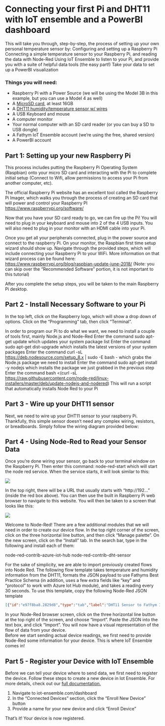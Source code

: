 # Connecting your first Pi and DHT11 with IoT ensemble and a PowerBI dashboard


This will take you through, step-by-step, the process of setting up your own personal temperature sensor by:
Configuring and setting up a Raspberry Pi
Connecting a simple temperature sensor to your Raspberry Pi, and reading the data with Node-Red
Using IoT Ensemble to listen to your Pi, and provide you with a suite of helpful data tools (the easy part!)
Take your data to set up a PowerBI visualization


### Things you will need:
<ul>
<li>Raspberry Pi with a Power Source (we will be using the Model 3B in this example, but you can use a Model 4 as well) </li>
<li>A <a href="https://www.amazon.com/SanDisk-Ultra-microSDHC-Memory-Adapter/dp/B08GY9NYRM/ref=sr_1_3?crid=2XJMC54SCHQQD&dchild=1&keywords=micro+sd+card+32gb&qid=1610743336&sprefix=micro+sd+card%2Caps%2C229&sr=8-3">MicroSD card</a>, at least 16GB</li>
<li>A <a href="https://www.amazon.com/HiLetgo-Temperature-Humidity-Digital-3-3V-5V/dp/B01DKC2GQ0">DHT11 humidity/temperature sensor w/ wires</a></li>
<li>A USB Keyboard and mouse</li>
<li>A computer monitor</li>
<li>Your normal computer with an SD card reader (or you can buy a SD to USB dongle)</li>
<li>A Fathym IoT Ensemble account (we’re using the free, shared version)</li>
<li>A PowerBI account</li>
</ul>

## Part 1: Setting up your new Raspberry Pi 

This process includes putting the Raspberry Pi Operating System (Raspbian) onto your micro SD card and interacting with the Pi to complete initial setup (Connect to Wifi, allow permissions to access your Pi from another computer, etc).

The official Raspberry Pi website has an excellent tool called the Raspberry Pi Imager, which walks you through the process of creating an SD card that will power and control your Raspberry PI
https://www.raspberrypi.org/software/

Now that you have your SD card ready to go, we can fire up the Pi! You will need to plug in your keyboard and mouse into 2 of the 4 USB inputs. You will also need to plug in your monitor with an HDMI cable into your Pi.

Once you get all your peripherals connected, plug in the power source and connect to the raspberry Pi. On your monitor, the Raspbian first time setup wizard should show up. Navigate through the provided steps, which will include connecting your Raspberry Pi to your WiFi. More information on that wizard process can be found here: https://www.raspberrypi.org/blog/raspbian-update-june-2018/ (Note: you can skip over the “Recommended Software” portion, it is not important to this tutorial)

After you complete the setup steps, you will be taken to the main Raspberry Pi desktop.

## Part 2 - Install Necessary Software to your Pi

In the top left, click on the Raspberry logo, which will show a drop down of options. Click on the “Programming” tab, then click “Terminal”.

In order to program our Pi to do what we want, we need to install a couple of tools first, mainly Node.js and Node-Red 
Enter the command sudo apt-get update which updates your system package list
Enter the command sudo apt-get dist-upgrade which installs the latest versions of your system packages
Enter the command curl -sL https://deb.nodesource.com/setup_8.x | sudo -E bash - which grabs the Node.js package we need to install
Enter the command sudo apt-get install -y nodejs which installs the package we just grabbed in the previous step
Enter the command bash <(curl -sL https://raw.githubusercontent.com/node-red/linux-installers/master/deb/update-nodejs-and-nodered)  This will run a script that automatically installs Node Red to your Pi


## Part 3 - Wire up your DHT11 sensor

Next, we need to wire up your DHT11 sensor to your raspberry Pi. Thankfully, this simple sensor doesn’t need any complex wiring, resistors, or breadboards. Simply follow the wiring diagram provided below:




## Part 4 - Using Node-Red to Read your Sensor Data

Once you’re done wiring your sensor, go back to your terminal window on the Raspberry Pi. Then enter this command: node-red-start which will start the node red service. When the service starts, it will look similar to this:

<img src="https://steemitimages.com/DQmZreKyQYHjEe2KUJHdHT4dGPNtofUqbcct6WLRx8rfHJs/Inkedterminal_LI.jpg" class="text-image" />


In the top right, there will be a URL that usually starts with “http://192…” (inside the red box above). You can then use the built in Raspberry Pi web browser to navigate to this website.  You will then be taken to a screen that looks like this:

<img src="https://steemitimages.com/640x0/https://steemitimages.com/DQmTsV5oGxLJa3MgJWrqQJ43a5SfdKJDrqtY1yjWJuBRD4J/DQmTsV5oGxLJa3MgJWrqQJ43a5SfdKJDrqtY1yjWJuBRD4J.png" class="text-image" />

Welcome to Node-Red! There are a few additional modules that we will need in order to create our device flow. In the top right corner of the screen, click on the three horizontal line button, and then click “Manage palette”. On the new screen, click on the “Install” tab. In the search bar, type in the following and install each of them:

node-red-contrib-azure-iot-hub
node-red-contrib-dht-sensor

For the sake of simplicity, we are able to import previously created flows into Node Red. The following flow template takes temperature and humidity information from the DHT11, formats the JSON payload to use Fathyms Best Practice Schema (in addition, uses a few extra fields like “key” and “protocol” to work with Azure Iot Hub module), and takes a reading every 30 seconds. To use this template, copy the following Node-Red JSON template

```json
[{"id":"e97f8ba8.2829d8","type":"tab","label":"DHT11 Sensor to Fathym Iot Ensemble","disabled":false,"info":""},{"id":"2fe1190e.141286","type":"inject","z":"e97f8ba8.2829d8","name":"Take reading every 30 seconds","props":[{"p":"payload"}],"repeat":"30","crontab":"","once":true,"onceDelay":0.1,"topic":"","payload":"","payloadType":"date","x":190,"y":440,"wires":[["2f3407d4.26b858"]]},{"id":"2f3407d4.26b858","type":"rpi-dht22","z":"e97f8ba8.2829d8","name":"DHT11 Sensor","topic":"","dht":"11","pintype":"0","pin":4,"x":500,"y":440,"wires":[["1fa2f6c2.9637b9"]]},{"id":"1fa2f6c2.9637b9","type":"change","z":"e97f8ba8.2829d8","name":"Format JSON","rules":[{"t":"set","p":"payload","pt":"msg","to":"{\t\t\"deviceId\": \"Your Device ID\",\t\t\"key\": \"Your Device Key\",\t\t\"protocol\": \"mqtt\",\t\t\"data\": {\t\t\"DeviceData\": {\t\t\t\"Latitude\": \"40.5853° N\",\t\t\t\"Longitude\": \"105.0844° W\"\t\t},\t\t\"SensorReadings\": {\t\t\t\"Temperature\": \"$number(payload)\",\t\t\t\"Humidity\": \"$number(humidity)\"\t\t},\t\t\"SensorMetadata\": {\t\t\t\"_\": {\t\t\t\t\"SignalStrength\": \"Good\",\t\t\t\t\"SensorType\": \"DHT11\"\t\t\t}\t\t}\t\t}\t}","tot":"jsonata"}],"action":"","property":"","from":"","to":"","reg":false,"x":760,"y":440,"wires":[["8601cbe1.84e998","fc1e92ea.2210b"]]},{"id":"8601cbe1.84e998","type":"debug","z":"e97f8ba8.2829d8","name":"Local Debug","active":true,"tosidebar":true,"console":false,"tostatus":false,"complete":"payload","targetType":"msg","statusVal":"","statusType":"auto","x":990,"y":360,"wires":[]},{"id":"fc1e92ea.2210b","type":"azureiothub","z":"e97f8ba8.2829d8","name":"Azure IoT Hub","protocol":"mqtt","x":1000,"y":520,"wires":[[]]}]
```

In your Node-Red browser screen, click on the three horizontal line button at the top right of the screen, and choose “Import”. Paste the JSON into the text box, and click “Import”. You will now have a visual representation of the flow of data from your device.
<br>
Before we start sending actual device readings, we first need to provide Node-Red some information for your device. This is where IoT Ensemble comes in!



## Part 5 - Register your Device with IoT Ensemble
Before we can tell your device where to send data, we first need to register the device. Follow these steps to create a new device in Iot Ensemble. For more details, check out our [full documentation.](../docs/getting-started/connecting-first-device)

<ol>
<li>Navigate to iot-ensemble.com/dashboard</li>
<li>In the “Connected Devices” section, click the “Enroll New Device” button</li>
<li>Provide a name for your new device and click “Enroll Device”</li>
</ol>

That’s it! Your device is now registered. 
